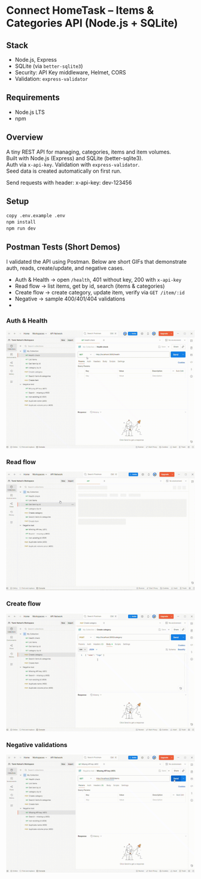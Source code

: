 # Connect HomeTask – Items & Categories API (Node.js + SQLite)

## Stack
- Node.js, Express
- SQLite (via `better-sqlite3`)
- Security: API Key middleware, Helmet, CORS
- Validation: `express-validator`

## Requirements
- Node.js LTS
- npm

## Overview
A tiny REST API for managing, categories, items and item volumes.  
Built with Node.js (Express) and SQLite (better-sqlite3).  
Auth via `x-api-key`. Validation with `express-validator`.  
Seed data is created automatically on first run.

Send requests with header: x-api-key: dev-123456

## Setup
```bash
copy .env.example .env
npm install
npm run dev

```

## Postman Tests (Short Demos)

I validated the API using Postman. Below are short GIFs that demonstrate auth, reads, create/update, and negative cases. 

- Auth & Health → open `/health`, 401 without key, 200 with `x-api-key`
- Read flow → list items, get by id, search (items & categories)
- Create flow → create category, update item, verify via `GET /item/:id` 
- Negative → sample 400/401/404 validations
- 
### Auth & Health
![Auth & Health](docs/01-auth-health.gif)

### Read flow
![Read flow](docs/02-read.gif)

### Create flow
![Create flow](docs/03-create.gif)

### Negative validations
![Negative](docs/04-negative.gif)


